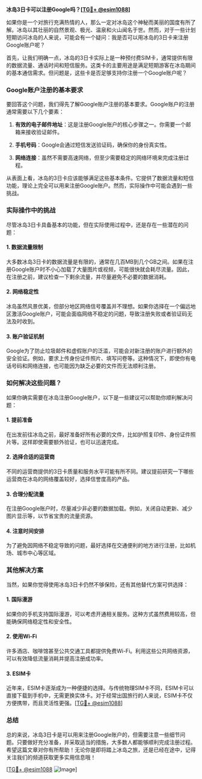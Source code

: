 **冰岛3日卡可以注册Google吗？[[TG💪+ @esim1088](https://t.me/s/esim1088)]**

如果你是一个对旅行充满热情的人，那么一定对冰岛这个神秘而美丽的国度有所了解。冰岛以其壮丽的自然景观、极光、温泉和火山闻名于世。然而，对于一些计划短期访问冰岛的人来说，可能会有一个疑问：我是否可以用冰岛的3日卡来注册Google账户呢？

首先，让我们明确一点，冰岛的3日卡实际上是一种预付费SIM卡，通常提供有限的数据流量、通话时间和短信服务。这类卡的主要用途是满足短期游客在冰岛期间的基本通信需求。但问题是，这些卡是否足够支持你注册一个Google账户呢？

### Google账户注册的基本要求

要回答这个问题，我们得先了解Google账户注册的基本要求。Google账户的注册通常需要以下几个要素：

1. **有效的电子邮件地址**：这是注册Google账户的核心步骤之一。你需要一个邮箱来接收验证邮件。
   
2. **手机号码**：Google会通过短信发送验证码，确保你的身份真实性。

3. **网络连接**：虽然不需要高速网络，但至少需要稳定的网络环境来完成注册过程。

从表面上看，冰岛的3日卡应该能够满足这些基本条件。它提供了数据流量和短信功能，理论上完全可以用来注册Google账户。然而，实际操作中可能会遇到一些挑战。

### 实际操作中的挑战

尽管冰岛3日卡具备基本的功能，但在实际使用过程中，还是存在一些潜在的问题：

#### 1. 数据流量限制
大多数冰岛3日卡的数据流量是有限的，通常在几百MB到几个GB之间。如果在注册Google账户时不小心加载了大量图片或视频，可能很快就会耗尽流量。因此，在注册之前，建议检查一下剩余流量，并尽量避免不必要的数据消耗。

#### 2. 网络稳定性
冰岛虽然风景优美，但部分地区网络信号覆盖并不理想。如果你选择在一个偏远地区激活Google账户，可能会面临网络不稳定的问题，导致注册失败或者验证码无法及时收到。

#### 3. 账户验证机制
Google为了防止垃圾邮件和虚假账户的泛滥，可能会对新注册的账户进行额外的安全验证。例如，要求上传身份证件照片、填写问卷等。这种情况下，即使你有电话号码和网络连接，也可能因为缺乏必要的文件而无法顺利注册。

### 如何解决这些问题？

如果你确实需要在冰岛注册Google账户，以下是一些建议可以帮助你顺利解决问题：

#### 1. 提前准备
在出发前往冰岛之前，最好准备好所有必要的文件，比如护照复印件、身份证件照片等。这样即使需要额外验证，也可以迅速完成。

#### 2. 选择合适的运营商
不同的运营商提供的3日卡质量和服务水平可能有所不同。建议提前研究一下哪些运营商在冰岛的网络覆盖较好，选择信誉度高的产品。

#### 3. 合理分配流量
在注册Google账户时，尽量减少非必要的数据加载。例如，关闭自动更新、减少图片显示等，以节省宝贵的流量资源。

#### 4. 注意时间安排
为了避免因网络不稳定导致的问题，最好选择在交通便利的地方进行注册，比如机场、城市中心等区域。

### 其他解决方案

当然，如果你觉得使用冰岛3日卡仍然不够保险，还有其他替代方案可供选择：

#### 1. 国际漫游
如果你的手机支持国际漫游，可以考虑开通相关服务。这种方式虽然费用较高，但能确保网络稳定性和安全性。

#### 2. 使用Wi-Fi
许多酒店、咖啡馆甚至公共交通工具都提供免费Wi-Fi。利用这些公共网络资源，可以有效降低流量消耗并提高注册成功率。

#### 3. ESIM卡
近年来，ESIM卡逐渐成为一种便捷的选择。与传统物理SIM卡不同，ESIM卡可以直接下载到手机中，无需更换实体卡。对于经常出国旅行的人来说，ESIM卡不仅方便携带，而且灵活性更强。[[TG💪+ @esim1088](https://t.me/s/esim1088)]

### 总结

总的来说，冰岛3日卡是可以用来注册Google账户的，但需要注意一些细节问题。只要做好充分准备，并采取适当的措施，大多数人都能够顺利完成注册过程。希望这篇文章对你有所帮助！无论你是即将踏上冰岛之旅，还是已经在途中，记得关注我们的频道获取更多实用信息哦！

[[TG💪+ @esim1088](https://t.me/s/esim1088) ![Image](https://i.postimg.cc/4NQfJmqS/Snipaste-2025-05-13-00-14-12.png)]